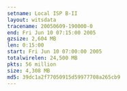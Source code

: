 ```yaml
---
setname: Local ISP B-II
layout: witsdata
tracename: 20050609-190000-0
end: Fri Jun 10 07:15:00 2005
gzsize: 2,604 MB
len: 0:15:00
start: Fri Jun 10 07:00:00 2005
totalwirelen: 24,500 MB
pkts: 56 million
size: 4,308 MB
md5: 39dc1a2f77050915d59977708a265cb9
---
```

